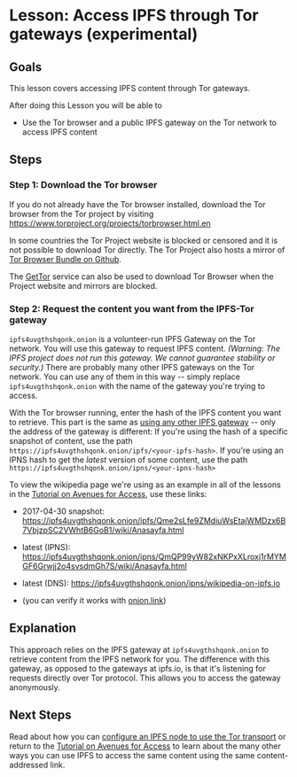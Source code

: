 # Lesson: Access IPFS through Tor gateways (experimental)

## Goals

This lesson covers accessing IPFS content through Tor gateways.

After doing this Lesson you will be able to  
* Use the Tor browser and a public IPFS gateway on the Tor network to access IPFS content

## Steps

### Step 1: Download the Tor browser

If you do not already have the Tor browser installed, download the Tor browser from the Tor project by visiting https://www.torproject.org/projects/torbrowser.html.en

In some countries the Tor Project website is blocked or censored and it is not possible to download Tor directly. The Tor Project also hosts a mirror of [Tor Browser Bundle on Github](https://github.com/TheTorProject/gettorbrowser).

The [GetTor](https://www.torproject.org/projects/gettor) service can also be used to download Tor Browser when the Project website and mirrors are blocked.

### Step 2: Request the content you want from the IPFS-Tor gateway

`ipfs4uvgthshqonk.onion` is a volunteer-run IPFS Gateway on the Tor network. You will use this gateway to request IPFS content.
_(Warning: The IPFS project does not run this gateway. We cannot guarantee stability or security.)_ There are probably many other IPFS gateways on the Tor network. You can use any of them in this way -- simply replace `ipfs4uvgthshqonk.onion` with the name of the gateway you're trying to access.

With the Tor browser running, enter the hash of the IPFS content you want to retrieve. This part is the same as [using any other IPFS gateway](/avenues-for-access/lessons/other-gateways.md) -- only the address of the gateway is different: If you're using the hash of a specific snapshot of content, use the path `https://ipfs4uvgthshqonk.onion/ipfs/<your-ipfs-hash>`. If you're using an IPNS hash to get the _latest_ version of some content, use the path `https://ipfs4uvgthshqonk.onion/ipns/<your-ipns-hash>`

To view the wikipedia page we're using as an example in all of the lessons in the [Tutorial on Avenues for Access](/avenues-for-access/), use these links:

- 2017-04-30 snapshot: https://ipfs4uvgthshqonk.onion/ipfs/Qme2sLfe9ZMdiuWsEtajWMDzx6B7VbjzpSC2VWhtB6GoB1/wiki/Anasayfa.html
- latest (IPNS): https://ipfs4uvgthshqonk.onion/ipns/QmQP99yW82xNKPxXLroxj1rMYMGF6Grwjj2o4svsdmGh7S/wiki/Anasayfa.html
- latest (DNS): https://ipfs4uvgthshqonk.onion/ipns/wikipedia-on-ipfs.io

- (you can verify it works with [onion.link](https://onion.link))

## Explanation

This approach relies on the IPFS gateway at `ipfs4uvgthshqonk.onion` to retrieve content from the IPFS network for you. The difference with this gateway, as opposed to the gateways at ipfs.io, is that it's listening for requests directly over Tor protocol. This allows you to access the gateway anonymously.

## Next Steps

Read about how you can [configure an IPFS node to use the Tor transport](/avenues-for-access/tor-transport.md) or return to the [Tutorial on Avenues for Access](/avenues-for-access/) to learn about the many other ways you can use IPFS to access the same content using the same content-addressed link.
